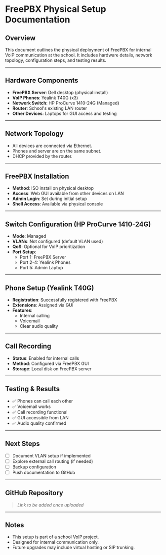 # FreePBX Physical Setup Documentation

## Overview

This document outlines the physical deployment of FreePBX for internal VoIP communication at the school. It includes hardware details, network topology, configuration steps, and testing results.

---

## Hardware Components

- **FreePBX Server**: Dell desktop (physical install)
- **VoIP Phones**: Yealink T40G (x3)
- **Network Switch**: HP ProCurve 1410-24G (Managed)
- **Router**: School's existing LAN router
- **Other Devices**: Laptops for GUI access and testing

---

## Network Topology

- All devices are connected via Ethernet.
- Phones and server are on the same subnet.
- DHCP provided by the router.

---

## FreePBX Installation

- **Method**: ISO install on physical desktop
- **Access**: Web GUI available from other devices on LAN
- **Admin Login**: Set during initial setup
- **Shell Access**: Available via physical console

---

## Switch Configuration (HP ProCurve 1410-24G)

- **Mode**: Managed
- **VLANs**: Not configured (default VLAN used)
- **QoS**: Optional for VoIP prioritization
- **Port Setup**:
  - Port 1: FreePBX Server
  - Port 2-4: Yealink Phones
  - Port 5: Admin Laptop

---

## Phone Setup (Yealink T40G)

- **Registration**: Successfully registered with FreePBX
- **Extensions**: Assigned via GUI
- **Features**:
  - Internal calling
  - Voicemail
  - Clear audio quality

---

## Call Recording

- **Status**: Enabled for internal calls
- **Method**: Configured via FreePBX GUI
- **Storage**: Local disk on FreePBX server

---

## Testing & Results

- ✅ Phones can call each other
- ✅ Voicemail works
- ✅ Call recording functional
- ✅ GUI accessible from LAN
- ✅ Audio quality confirmed

---

## Next Steps

- [ ] Document VLAN setup if implemented
- [ ] Explore external call routing (if needed)
- [ ] Backup configuration
- [ ] Push documentation to GitHub

---

## GitHub Repository

> _Link to be added once uploaded_

---

## Notes

- This setup is part of a school VoIP project.
- Designed for internal communication only.
- Future upgrades may include virtual hosting or SIP trunking.
